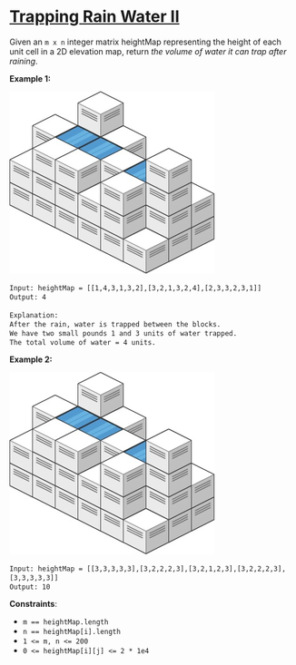 [Trapping Rain Water II](https://leetcode.com/problems/trapping-rain-water-ii/description/)
===

Given an `m x n` integer matrix heightMap representing the height of each unit cell in a 2D elevation map, return _the
volume of water it can trap after raining_.

**Example 1:**

![img.png](../bin/trapping_rain_water_ii/img.png)
```text
Input: heightMap = [[1,4,3,1,3,2],[3,2,1,3,2,4],[2,3,3,2,3,1]]
Output: 4

Explanation:
After the rain, water is trapped between the blocks. 
We have two small pounds 1 and 3 units of water trapped. 
The total volume of water = 4 units.
```

**Example 2:**

![img_1.png](../bin/trapping_rain_water_ii/img_1.png)
```text
Input: heightMap = [[3,3,3,3,3],[3,2,2,2,3],[3,2,1,2,3],[3,2,2,2,3],[3,3,3,3,3]]
Output: 10
```

**Constraints**:

* `m == heightMap.length`
* `n == heightMap[i].length`
* `1 <= m, n <= 200`
* `0 <= heightMap[i][j] <= 2 * 1e4`